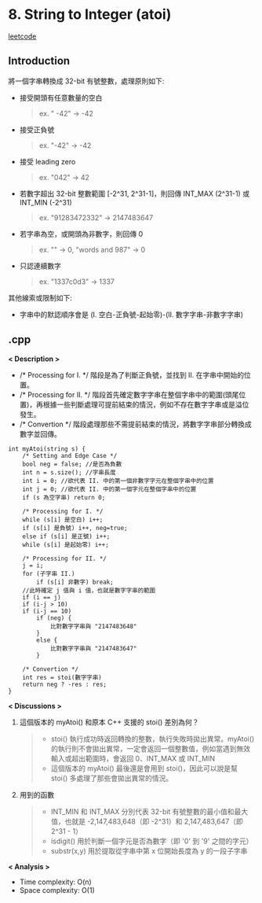 # 8. String to Integer (atoi)
[leetcode](https://leetcode.com/problems/string-to-integer-atoi/description/)
## Introduction
將一個字串轉換成 32-bit 有號整數，處理原則如下:
- 接受開頭有任意數量的空白
    > ex. " -42" -> -42
- 接受正負號
    > ex. "-42" -> -42
- 接受 leading zero
    > ex. "042" -> 42
- 若數字超出 32-bit 整數範圍 [-2^31, 2^31-1]，則回傳 INT_MAX (2^31-1) 或 INT_MIN (-2^31)
    > ex. "91283472332" -> 2147483647
- 若字串為空，或開頭為非數字，則回傳 0      
    > ex. "" -> 0, "words and 987" -> 0
- 只認連續數字      
    > ex. "1337c0d3" -> 1337

其他線索或限制如下:
- 字串中的默認順序會是 (I. 空白-正負號-起始零)-(II. 數字字串-非數字字串)
## .cpp
**< Description >**
- /* Processing for I. */ 階段是為了判斷正負號，並找到 II. 在字串中開始的位置。
- /* Processing for II. */ 階段首先確定數字字串在整個字串中的範圍(頭尾位置)，再根據一些判斷處理可提前結束的情況，例如不存在數字字串或是溢位發生。
- /* Convertion */ 階段處理那些不需提前結束的情況，將數字字串部分轉換成數字並回傳。

```
int myAtoi(string s) {
    /* Setting and Edge Case */
    bool neg = false; //是否為負數
    int n = s.size(); //字串長度
    int i = 0; //欲代表 II. 中的第一個非數字字元在整個字串中的位置
    int j = 0; //欲代表 II. 中的第一個字元在整個字串中的位置
    if (s 為空字串) return 0;

    /* Processing for I. */
    while (s[i] 是空白) i++;
    if (s[i] 是負號) i++, neg=true;
    else if (s[i] 是正號) i++;
    while (s[i] 是起始零) i++;

    /* Processing for II. */
    j = i;
    for (子字串 II.)
        if (s[i] 非數字) break;
    //此時確定 j 值與 i 值，也就是數字字串的範圍
    if (i == j)
    if (i-j > 10)
    if (i-j == 10)
        if (neg) {
            比對數字字串與 "2147483648"
        }
        else {
            比對數字字串與 "2147483647"
        }

    /* Convertion */
    int res = stoi(數字字串)
    return neg ? -res : res;
}
```

**< Discussions >**
1. 這個版本的 myAtoi() 和原本 C++ 支援的 stoi() 差別為何？
    >- stoi() 執行成功時返回轉換的整數，執行失敗時拋出異常。myAtoi() 的執行則不會拋出異常，一定會返回一個整數值，例如當遇到無效輸入或超出範圍時，會返回 0、INT_MAX 或 INT_MIN
    >- 這個版本的 myAtoi() 最後還是會用到 stoi()，因此可以說是幫 stoi() 多處理了那些會拋出異常的情況。
2. 用到的函數
    >- INT_MIN 和 INT_MAX 分別代表 32-bit 有號整數的最小值和最大值，也就是 -2,147,483,648（即 -2^31）和 2,147,483,647（即 2^31 - 1） <climits>
    >- isdigit() 用於判斷一個字元是否為數字（即 '0' 到 '9' 之間的字元） <cctype>
    >- substr(x,y) 用於提取從字串中第 x 位開始長度為 y 的一段子字串 <string>

**< Analysis >**
- Time complexity: O(n)
- Space complexity: O(1)